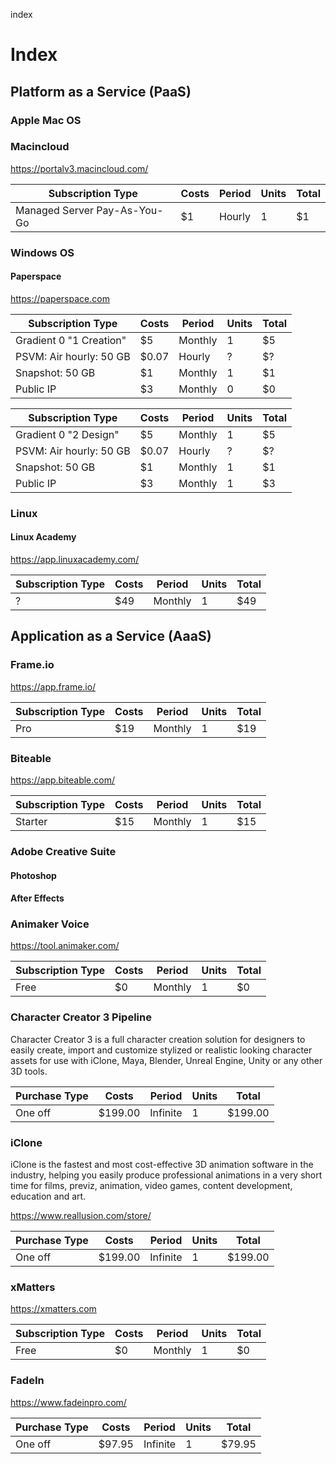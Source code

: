 index
# Index


## Platform as a Service (PaaS)

### Apple Mac OS

### Macincloud

https://portalv3.macincloud.com/

| Subscription Type            | Costs | Period | Units | Total|
|------------------------------|-------|--------|-------|------|
| Managed Server Pay-As-You-Go | $1    | Hourly | 1     | $1   |

### Windows OS

#### Paperspace

https://paperspace.com

| Subscription Type       | Costs | Period  | Units | Total |
|-------------------------|-------|---------|-------|-------|
| Gradient 0 "1 Creation" | $5    | Monthly | 1     | $5    |
| PSVM: Air hourly: 50 GB | $0.07 | Hourly  | ?     | $?    |
| Snapshot: 50 GB         | $1    | Monthly | 1     | $1    |   
| Public IP               | $3    | Monthly | 0     | $0    |

| Subscription Type       | Costs | Period  | Units | Total |
|-------------------------|-------|---------|-------|-------|
| Gradient 0 "2 Design"   | $5    | Monthly | 1     | $5    |
| PSVM: Air hourly: 50 GB | $0.07 | Hourly  | ?     | $?    |
| Snapshot: 50 GB         | $1    | Monthly | 1     | $1    |   
| Public IP               | $3    | Monthly | 1     | $3    |

### Linux

#### Linux Academy

https://app.linuxacademy.com/

| Subscription Type       | Costs | Period  | Units | Total |
|-------------------------|-------|---------|-------|-------|
| ?                       | $49   | Monthly | 1     | $49   |

## Application as a Service (AaaS)

### Frame.io

https://app.frame.io/

| Subscription Type | Costs | Period  | Units | Total|
|-------------------|-------|---------|-------|-------|
| Pro               | $19   | Monthly | 1     | $19   | 

### Biteable

https://app.biteable.com/

| Subscription Type | Costs | Period  | Units | Total|
|-------------------|-------|---------|-------|-------|
| Starter           | $15   | Monthly | 1     | $15   |

### Adobe Creative Suite

#### Photoshop

#### After Effects

### Animaker Voice

https://tool.animaker.com/

| Subscription Type | Costs | Period  | Units | Total|
|-------------------|-------|---------|-------|-------|
| Free              | $0    | Monthly | 1     | $0    |

### Character Creator 3 Pipeline

Character Creator 3 is a full character creation solution for designers to easily create, import and customize stylized or realistic looking character assets for use with iClone, Maya, Blender, Unreal Engine, Unity or any other 3D tools.

| Purchase Type | Costs   | Period   | Units | Total   |
|---------------|---------|----------|-------|---------|
| One off       | $199.00 | Infinite | 1     | $199.00 |


### iClone

iClone is the fastest and most cost-effective 3D animation software in the industry, helping you easily produce professional animations in a very short time for films, previz, animation, video games, content development, education and art.

https://www.reallusion.com/store/

| Purchase Type | Costs   | Period   | Units | Total   |
|---------------|---------|----------|-------|---------|
| One off       | $199.00 | Infinite | 1     | $199.00 |


### xMatters

https://xmatters.com

| Subscription Type | Costs | Period  | Units | Total|
|-------------------|-------|---------|-------|-------|
| Free              | $0    | Monthly | 1     | $0    |


### FadeIn

https://www.fadeinpro.com/

| Purchase Type | Costs   | Period   | Units | Total  |
|---------------|---------|----------|-------|--------|
| One off       | $97.95  | Infinite | 1     | $79.95 |
